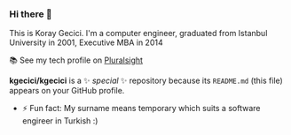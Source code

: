 ### Hi there 👋
This is Koray Gecici. I'm a computer engineer, graduated from Istanbul University in 2001, Executive MBA in 2014

📚 See my tech profile on [Pluralsight](https://app.pluralsight.com/profile/koray-gecici)

**kgecici/kgecici** is a ✨ _special_ ✨ repository because its `README.md` (this file) appears on your GitHub profile.


- ⚡ Fun fact: My surname means temporary which suits a software engireer in Turkish :) 

<!--
- 🔭 I’m currently working on ...
- 🌱 I’m currently learning ...
- 👯 I’m looking to collaborate on ...
- 🤔 I’m looking for help with ...
- 💬 Ask me about ...
- 📫 How to reach me: ...
- 😄 Pronouns: ...
-->
